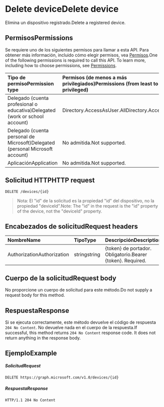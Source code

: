 # <a name="delete-device"></a><span data-ttu-id="0b3f9-101">Delete device</span><span class="sxs-lookup"><span data-stu-id="0b3f9-101">Delete device</span></span>

<span data-ttu-id="0b3f9-102">Elimina un dispositivo registrado.</span><span class="sxs-lookup"><span data-stu-id="0b3f9-102">Delete a registered device.</span></span>

## <a name="permissions"></a><span data-ttu-id="0b3f9-103">Permisos</span><span class="sxs-lookup"><span data-stu-id="0b3f9-103">Permissions</span></span>
<span data-ttu-id="0b3f9-p101">Se requiere uno de los siguientes permisos para llamar a esta API. Para obtener más información, incluido cómo elegir permisos, vea [Permisos](../../../concepts/permissions_reference.md).</span><span class="sxs-lookup"><span data-stu-id="0b3f9-p101">One of the following permissions is required to call this API. To learn more, including how to choose permissions, see [Permissions](../../../concepts/permissions_reference.md).</span></span>


|<span data-ttu-id="0b3f9-106">Tipo de permiso</span><span class="sxs-lookup"><span data-stu-id="0b3f9-106">Permission type</span></span>      | <span data-ttu-id="0b3f9-107">Permisos (de menos a más privilegiados)</span><span class="sxs-lookup"><span data-stu-id="0b3f9-107">Permissions (from least to most privileged)</span></span>              |
|:--------------------|:---------------------------------------------------------|
|<span data-ttu-id="0b3f9-108">Delegado (cuenta profesional o educativa)</span><span class="sxs-lookup"><span data-stu-id="0b3f9-108">Delegated (work or school account)</span></span> | <span data-ttu-id="0b3f9-109">Directory.AccessAsUser.All</span><span class="sxs-lookup"><span data-stu-id="0b3f9-109">Directory.AccessAsUser.All</span></span> |
|<span data-ttu-id="0b3f9-110">Delegado (cuenta personal de Microsoft)</span><span class="sxs-lookup"><span data-stu-id="0b3f9-110">Delegated (personal Microsoft account)</span></span> | <span data-ttu-id="0b3f9-111">No admitida.</span><span class="sxs-lookup"><span data-stu-id="0b3f9-111">Not supported.</span></span>    |
|<span data-ttu-id="0b3f9-112">Aplicación</span><span class="sxs-lookup"><span data-stu-id="0b3f9-112">Application</span></span> | <span data-ttu-id="0b3f9-113">No admitida.</span><span class="sxs-lookup"><span data-stu-id="0b3f9-113">Not supported.</span></span> |

## <a name="http-request"></a><span data-ttu-id="0b3f9-114">Solicitud HTTP</span><span class="sxs-lookup"><span data-stu-id="0b3f9-114">HTTP request</span></span>
<!-- { "blockType": "ignored" } -->
```http
DELETE /devices/{id}
```
> <span data-ttu-id="0b3f9-115">Nota: El "id" de la solicitud es la propiedad "id" del dispositivo, no la propiedad "deviceId".</span><span class="sxs-lookup"><span data-stu-id="0b3f9-115">Note: The "id" in the request is the "id" property of the device, not the "deviceId" property.</span></span>

## <a name="request-headers"></a><span data-ttu-id="0b3f9-116">Encabezados de solicitud</span><span class="sxs-lookup"><span data-stu-id="0b3f9-116">Request headers</span></span>
| <span data-ttu-id="0b3f9-117">Nombre</span><span class="sxs-lookup"><span data-stu-id="0b3f9-117">Name</span></span>       | <span data-ttu-id="0b3f9-118">Tipo</span><span class="sxs-lookup"><span data-stu-id="0b3f9-118">Type</span></span> | <span data-ttu-id="0b3f9-119">Descripción</span><span class="sxs-lookup"><span data-stu-id="0b3f9-119">Description</span></span>|
|:---------------|:--------|:----------|
| <span data-ttu-id="0b3f9-120">Authorization</span><span class="sxs-lookup"><span data-stu-id="0b3f9-120">Authorization</span></span>  | <span data-ttu-id="0b3f9-121">string</span><span class="sxs-lookup"><span data-stu-id="0b3f9-121">string</span></span>  | <span data-ttu-id="0b3f9-p102">{token} de portador. Obligatorio.</span><span class="sxs-lookup"><span data-stu-id="0b3f9-p102">Bearer {token}. Required.</span></span> |

## <a name="request-body"></a><span data-ttu-id="0b3f9-124">Cuerpo de la solicitud</span><span class="sxs-lookup"><span data-stu-id="0b3f9-124">Request body</span></span>
<span data-ttu-id="0b3f9-125">No proporcione un cuerpo de solicitud para este método.</span><span class="sxs-lookup"><span data-stu-id="0b3f9-125">Do not supply a request body for this method.</span></span>

## <a name="response"></a><span data-ttu-id="0b3f9-126">Respuesta</span><span class="sxs-lookup"><span data-stu-id="0b3f9-126">Response</span></span>

<span data-ttu-id="0b3f9-p103">Si se ejecuta correctamente, este método devuelve el código de respuesta `204 No Content`. No devuelve nada en el cuerpo de la respuesta.</span><span class="sxs-lookup"><span data-stu-id="0b3f9-p103">If successful, this method returns `204 No Content` response code. It does not return anything in the response body.</span></span>

## <a name="example"></a><span data-ttu-id="0b3f9-129">Ejemplo</span><span class="sxs-lookup"><span data-stu-id="0b3f9-129">Example</span></span>
##### <a name="request"></a><span data-ttu-id="0b3f9-130">Solicitud</span><span class="sxs-lookup"><span data-stu-id="0b3f9-130">Request</span></span>

<!-- {
  "blockType": "request",
  "name": "delete_device"
}-->
```http
DELETE https://graph.microsoft.com/v1.0/devices/{id}
```
##### <a name="response"></a><span data-ttu-id="0b3f9-131">Respuesta</span><span class="sxs-lookup"><span data-stu-id="0b3f9-131">Response</span></span>

<!-- {
  "blockType": "response",
  "truncated": true
} -->
```http
HTTP/1.1 204 No Content
```

<!-- uuid: 8fcb5dbc-d5aa-4681-8e31-b001d5168d79
2015-10-25 14:57:30 UTC -->
<!-- {
  "type": "#page.annotation",
  "description": "Delete device",
  "keywords": "",
  "section": "documentation",
  "tocPath": ""
}-->
